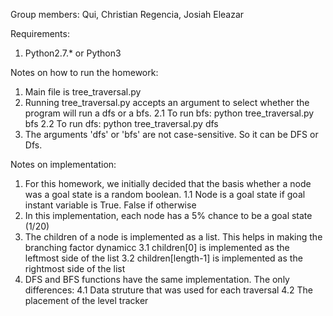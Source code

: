 Group members:
	Qui, Christian
	Regencia, Josiah Eleazar


Requirements:
1. Python2.7.* or Python3

Notes on how to run the homework:

1. Main file is tree_traversal.py
2. Running tree_traversal.py accepts an argument to select whether the program will run a dfs or a bfs.
 	2.1 To run bfs: python tree_traversal.py bfs
 	2.2 To run dfs: python tree_traversal.py dfs
3. The arguments 'dfs' or 'bfs' are not case-sensitive. So it can be DFS or Dfs.


Notes on implementation:
1. For this homework, we initially decided that the basis whether a node was a goal state is a random boolean.
	1.1 Node is a goal state if goal instant variable is True. False if otherwise
2. In this implementation, each node has a 5% chance to be a goal state (1/20)
3. The children of a node is implemented as a list. This helps in making the branching factor dynamicc
	3.1 children[0] is implemented as the leftmost side of the list
	3.2 children[length-1] is implemented as the rightmost side of the list
4. DFS and BFS functions have the same implementation. The only differences:
	4.1 Data struture that was used for each traversal
	4.2 The placement of the level tracker
